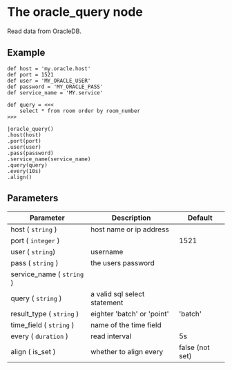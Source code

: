 The oracle_query node
=====================

Read data from OracleDB.

Example
-------
```dfs  
def host = 'my.oracle.host'
def port = 1521
def user = 'MY_ORACLE_USER'
def password = 'MY_ORACLE_PASS'
def service_name = 'MY.service'

def query = <<<
    select * from room order by room_number
>>>

|oracle_query()
.host(host)
.port(port)
.user(user)
.pass(password)
.service_name(service_name)
.query(query)
.every(10s)
.align()

```

 
Parameters
----------

Parameter     | Description | Default 
--------------|-------------|---------
host ( `string` ) | host name or ip address |
port ( `integer` )|  | 1521
user ( `string`) | username | 
pass ( `string` )|the users password|
service_name ( `string` )| |
query ( `string` ) | a valid sql select statement |
result_type ( `string` ) | eighter 'batch' or 'point' | 'batch'
time_field ( `string` ) | name of the time field |
every ( `duration` ) | read interval | 5s
align ( is_set ) | whether to align every | false (not set) 
 
 